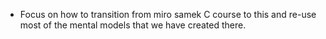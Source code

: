 - Focus on how to transition from miro samek C course to this and re-use most of the mental models that we have created there.